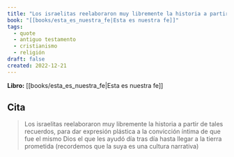 ```yaml
---
title: "Los israelitas reelaboraron muy libremente la historia a partir de tales recuerd..."
book: "[[books/esta_es_nuestra_fe|Esta es nuestra fe]]"
tags:
  - quote
  - antiguo testamento
  - cristianismo
  - religión
draft: false
created: 2022-12-21
---
```


**Libro:** [[books/esta_es_nuestra_fe|Esta es nuestra fe]]

## Cita
> Los israelitas reelaboraron muy libremente la historia a partir de tales recuerdos, para dar expresión plástica a la convicción íntima de que fue el mismo Dios el que les ayudó día tras día hasta llegar a la tierra prometida (recordemos que la suya es una cultura narrativa)
